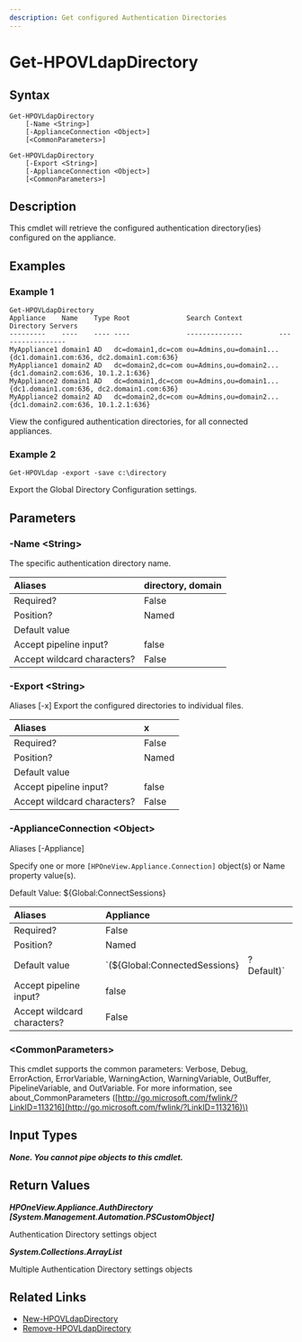 ```yaml
---
description: Get configured Authentication Directories
---
```


# Get-HPOVLdapDirectory

## Syntax

```text
Get-HPOVLdapDirectory
    [-Name <String>]
    [-ApplianceConnection <Object>]
    [<CommonParameters>]
```

```text
Get-HPOVLdapDirectory
    [-Export <String>]
    [-ApplianceConnection <Object>]
    [<CommonParameters>]
```

## Description

This cmdlet will retrieve the configured authentication directory\(ies\) configured on the appliance.

## Examples

### Example 1

```text
Get-HPOVLdapDirectory
Appliance    Name    Type Root              Search Context         Directory Servers
---------    ----    ---- ----              --------------         -----------------
MyAppliance1 domain1 AD   dc=domain1,dc=com ou=Admins,ou=domain1... {dc1.domain1.com:636, dc2.domain1.com:636}
MyAppliance1 domain2 AD   dc=domain2,dc=com ou=Admins,ou=domain2... {dc1.domain2.com:636, 10.1.2.1:636}
MyAppliance2 domain1 AD   dc=domain1,dc=com ou=Admins,ou=domain1... {dc1.domain1.com:636, dc2.domain1.com:636}
MyAppliance2 domain2 AD   dc=domain2,dc=com ou=Admins,ou=domain2... {dc1.domain2.com:636, 10.1.2.1:636}
```

View the configured authentication directories, for all connected appliances.

### Example 2

```text
Get-HPOVLdap -export -save c:\directory
```

Export the Global Directory Configuration settings.

## Parameters

### -Name &lt;String&gt;

The specific authentication directory name.

| Aliases | directory, domain |
| :--- | :--- |
| Required? | False |
| Position? | Named |
| Default value |  |
| Accept pipeline input? | false |
| Accept wildcard characters? | False |

### -Export &lt;String&gt;

Aliases \[-x\] Export the configured directories to individual files.

| Aliases | x |
| :--- | :--- |
| Required? | False |
| Position? | Named |
| Default value |  |
| Accept pipeline input? | false |
| Accept wildcard characters? | False |

### -ApplianceConnection &lt;Object&gt;

Aliases \[-Appliance\]

Specify one or more `[HPOneView.Appliance.Connection]` object\(s\) or Name property value\(s\).

Default Value: ${Global:ConnectSessions}

| Aliases | Appliance |  |
| :--- | :--- | :--- |
| Required? | False |  |
| Position? | Named |  |
| Default value | \`\(${Global:ConnectedSessions} | ? Default\)\` |
| Accept pipeline input? | false |  |
| Accept wildcard characters? | False |  |

### &lt;CommonParameters&gt;

This cmdlet supports the common parameters: Verbose, Debug, ErrorAction, ErrorVariable, WarningAction, WarningVariable, OutBuffer, PipelineVariable, and OutVariable. For more information, see about\_CommonParameters \([http://go.microsoft.com/fwlink/?LinkID=113216](http://go.microsoft.com/fwlink/?LinkID=113216)\)

## Input Types

_**None. You cannot pipe objects to this cmdlet.**_

## Return Values

_**HPOneView.Appliance.AuthDirectory \[System.Management.Automation.PSCustomObject\]**_

Authentication Directory settings object

_**System.Collections.ArrayList**_

Multiple Authentication Directory settings objects

## Related Links

* [New-HPOVLdapDirectory](new-hpovldapdirectory.md)
* [Remove-HPOVLdapDirectory](remove-hpovldapdirectory.md)

